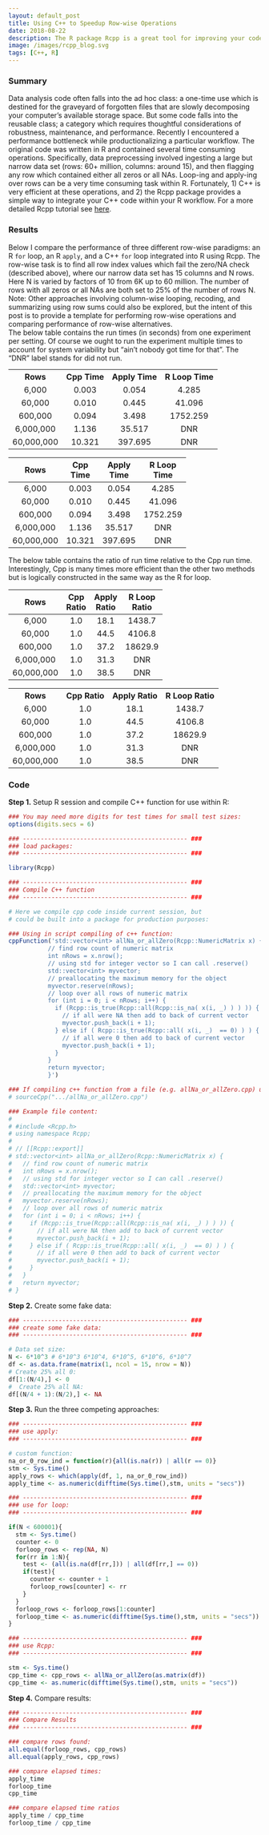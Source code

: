 ```yaml
---
layout: default_post
title: Using C++ to Speedup Row-wise Operations
date: 2018-08-22
description: The R package Rcpp is a great tool for improving your code’s performance.  
image: /images/rcpp_blog.svg
tags: [C++, R]
---
```


### Summary
Data analysis code often falls into the ad hoc class: a one-time use which is destined for the graveyard of forgotten files that are slowly decomposing your computer’s available storage space. But some code falls into the reusable class; a category which requires thoughtful considerations of robustness, maintenance, and performance. Recently I encountered a performance bottleneck while productionalizing a particular workflow. The original code was written in R and contained several time consuming operations. Specifically, data preprocessing involved ingesting a large but narrow data set (rows: 60+ million, columns: around 15), and then flagging any row which contained either all zeros or all NAs. Loop-ing and apply-ing over rows can be a very time consuming task within R. Fortunately, 1) C++ is very efficient at these operations, and 2) the Rcpp package provides a simple way to integrate your C++ code within your R workflow. For a more detailed Rcpp tutorial see <a href="http://adv-r.had.co.nz/Rcpp.html">here</a>.
 
### Results
Below I compare the performance of three different row-wise paradigms: an R `for` loop, an R `apply`, and a C++ `for` loop integrated into R using Rcpp. The row-wise task is to find all row index values which fail the zero/NA check (described above), where our narrow data set has 15 columns and N rows. Here N is varied by factors of 10 from 6K up to 60 million. The number of rows with all zeros or all NAs are both set to 25% of the number of rows N. Note: Other approaches involving column-wise looping, recoding, and summarizing using row sums could also be explored, but the intent of this post is to provide a template for performing row-wise operations and comparing performance of row-wise alternatives.   
The below table contains the run times (in seconds) from one experiment per setting. Of course we ought to run the experiment multiple times to account for system variability but “ain’t nobody got time for that”. The “DNR” label stands for did not run. 

<div style = "text-align:center;overflow-x:auto;">
     <table style="margin: 0 auto;border-collapse:collapse;width: 100%;text-align:center;">
      <tr>
        <th>Rows</th>
        <th>Cpp Time</th>
        <th>Apply Time</th>
        <th>R Loop Time</th>
      </tr>
      <tr>
        <td>6,000</td>
        <td>0.003</td>
        <td>0.054</td>
        <td>4.285</td>
      </tr>
      <tr>
        <td>60,000</td>
        <td>0.010</td>
        <td>0.445</td>
        <td>41.096</td>
      </tr>
      <tr>
        <td>600,000</td>
        <td>0.094</td>
        <td>3.498</td>
        <td>1752.259</td>
      </tr>
      <tr>
        <td>6,000,000</td>
        <td>1.136</td>
        <td>35.517</td>
        <td>DNR</td>
      </tr>
      <tr>
        <td>60,000,000</td>
        <td>10.321</td>
        <td>397.695</td>
        <td>DNR</td>
      </tr>                                                                                         
     </table>
</div>

| Rows                | Cpp<br>Time       |  Apply<br>Time   | R Loop<br>Time |
| :-----------------: | :--------------:  | :---------------: | :------------: |
| 6,000                | 0.003             | 0.054              | 4.285          |
| 60,000	| 0.010             | 0.445               | 41.096       |
| 600,000	| 0.094             | 3.498               | 1752.259   |
| 6,000,000        | 1.136             | 35.517             |  DNR           |
| 60,000,000      |10.321            | 397.695           | DNR            |

The below table contains the ratio of run time relative to the Cpp run time. Interestingly, Cpp is many times more efficient than the other two methods but is logically constructed in the same way as the R for loop. 

| Rows                | Cpp<br>Ratio       |  Apply<br>Ratio  | R Loop<br>Ratio |
| :----------------: | :--------------: | :---------------: | :------------: |
| 6,000                | 1.0             | 18.1              | 1438.7          |
| 60,000	| 1.0             | 44.5               | 4106.8       |
| 600,000	| 1.0             | 37.2               | 18629.9   |
| 6,000,000        | 1.0             | 31.3             |  DNR           |
| 60,000,000      |1.0              | 38.5             | DNR            |

<div style = "text-align:center;overflow-x:auto;">
     <table style="margin: 0 auto;border-collapse:collapse;width: 100%;text-align:center;">
      <tr>
        <th>Rows</th>
        <th>Cpp Ratio</th>
        <th>Apply Ratio</th>
        <th>R Loop Ratio</th>
      </tr>
      <tr>
        <td>6,000</td>
        <td>1.0</td>
        <td>18.1</td>
        <td>1438.7</td>
      </tr>
      <tr>
        <td>60,000</td>
        <td>1.0</td>
        <td>44.5</td>
        <td>4106.8</td>
      </tr>
      <tr>
        <td>600,000</td>
        <td>1.0</td>
        <td>37.2</td>
        <td>18629.9</td>
      </tr>
      <tr>
        <td>6,000,000</td>
        <td>1.0</td>
        <td>31.3</td>
        <td>DNR</td>
      </tr>
      <tr>
        <td>60,000,000</td>
        <td>1.0</td>
        <td>38.5</td>
        <td>DNR</td>
      </tr>                                                                                         
     </table>
</div>

### Code     

**Step 1.**  Setup R session and compile C++ function for use within R:

 ```r
### You may need more digits for test times for small test sizes:
options(digits.secs = 6)

### ---------------------------------------------- ###
### load packages:
### ---------------------------------------------- ###

library(Rcpp)

### ---------------------------------------------- ###
### Compile C++ function
### ---------------------------------------------- ###

# Here we compile cpp code inside current session, but 
# could be built into a package for production purposes:

### Using in script compiling of c++ function:
cppFunction('std::vector<int> allNa_or_allZero(Rcpp::NumericMatrix x) {
            // find row count of numeric matrix
            int nRows = x.nrow();
            // using std for integer vector so I can call .reserve()
            std::vector<int> myvector;
            // preallocating the maximum memory for the object
            myvector.reserve(nRows);
            // loop over all rows of numeric matrix
            for (int i = 0; i < nRows; i++) {
              if (Rcpp::is_true(Rcpp::all(Rcpp::is_na( x(i, _) ) ) )) {
                // if all were NA then add to back of current vector
                myvector.push_back(i + 1);
              } else if ( Rcpp::is_true(Rcpp::all( x(i, _)  == 0) ) ) {
                // if all were 0 then add to back of current vector
                myvector.push_back(i + 1);
              }
            }
            return myvector;
            }')

### If compiling c++ function from a file (e.g. allNa_or_allZero.cpp) use:
# sourceCpp(".../allNa_or_allZero.cpp")

### Example file content:
#
# #include <Rcpp.h>
# using namespace Rcpp;
# 
# // [[Rcpp::export]]
# std::vector<int> allNa_or_allZero(Rcpp::NumericMatrix x) {
#   // find row count of numeric matrix
#   int nRows = x.nrow();
#   // using std for integer vector so I can call .reserve()
#   std::vector<int> myvector;
#   // preallocating the maximum memory for the object
#   myvector.reserve(nRows);
#   // loop over all rows of numeric matrix
#   for (int i = 0; i < nRows; i++) {
#     if (Rcpp::is_true(Rcpp::all(Rcpp::is_na( x(i, _) ) ) )) {
#       // if all were NA then add to back of current vector
#       myvector.push_back(i + 1);
#     } else if ( Rcpp::is_true(Rcpp::all( x(i, _)  == 0) ) ) {
#       // if all were 0 then add to back of current vector
#       myvector.push_back(i + 1);
#     }
#   }
#   return myvector;
# }
```

**Step 2.** Create some fake data:

```r
### ---------------------------------------------- ###
### create some fake data:
### ---------------------------------------------- ###

# Data set size:
N <- 6*10^3 # 6*10^3 6*10^4, 6*10^5, 6*10^6, 6*10^7  
df <- as.data.frame(matrix(1, ncol = 15, nrow = N))
# Create 25% all 0:
df[1:(N/4),] <- 0
#  Create 25% all NA:
df[(N/4 + 1):(N/2),] <- NA
``` 

**Step 3.** Run the three competing approaches:

```r
### ---------------------------------------------- ###
### use apply:
### ---------------------------------------------- ###

# custom function:
na_or_0_row_ind = function(r){all(is.na(r)) | all(r == 0)}
stm <- Sys.time()
apply_rows <- which(apply(df, 1, na_or_0_row_ind))
apply_time <- as.numeric(difftime(Sys.time(),stm, units = "secs"))

### ---------------------------------------------- ###
### use for loop:
### ---------------------------------------------- ###

if(N < 600001){
  stm <- Sys.time()
  counter <- 0
  forloop_rows <- rep(NA, N)
  for(rr in 1:N){
    test <- (all(is.na(df[rr,])) | all(df[rr,] == 0))
    if(test){
      counter <- counter + 1
      forloop_rows[counter] <- rr
    }
  }
  forloop_rows <- forloop_rows[1:counter]
  forloop_time <- as.numeric(difftime(Sys.time(),stm, units = "secs"))
}

### ---------------------------------------------- ###
### use Rcpp:
### ---------------------------------------------- ###

stm <- Sys.time()
cpp_time <- cpp_rows <- allNa_or_allZero(as.matrix(df))
cpp_time <- as.numeric(difftime(Sys.time(),stm, units = "secs"))
``` 

**Step 4.** Compare results:

```r
### ---------------------------------------------- ###
### Compare Results
### ---------------------------------------------- ###

### compare rows found:
all.equal(forloop_rows, cpp_rows)
all.equal(apply_rows, cpp_rows)

### compare elapsed times:
apply_time
forloop_time
cpp_time

### compare elapsed time ratios
apply_time / cpp_time
forloop_time / cpp_time
```
